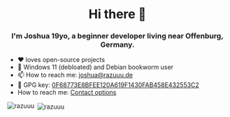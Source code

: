 <h1 align="center">Hi there 👋</h1>
<h3 align="center">I'm Joshua 19yo, a beginner developer living near Offenburg, Germany.</h3>

- :heart: loves open-source projects
- :penguin: Windows 11 (debloated) and Debian bookworm user
- 📫 How to reach me: [joshua@razuuu.de](mailto:joshua@razuuu.de)
- :key: GPG key: [0F68773E8BFEE120A619F1430FAB458E432553C2](https://raw.githubusercontent.com/razuuu/razuuu/master/gpg.key)
- How to reach me: <a rel="me" href="https://www.razuuu.de">Contact options</a>

<p><img align="left" src="https://github-readme-stats.vercel.app/api/top-langs/?username=razuuu&layout=compact&hide_border=true&theme=dark" alt="razuuu" /></p>
<p>&nbsp;<img align="center" src="https://github-readme-stats.vercel.app/api?username=razuuu&show_icons=true&hide_border=true&theme=dark" alt="razuuu" /></p>
